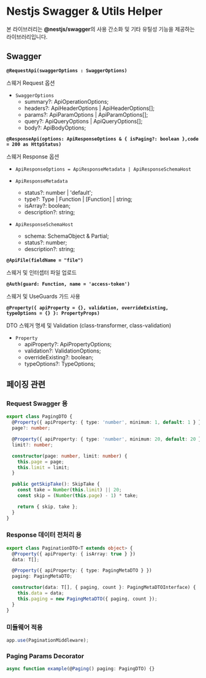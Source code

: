 # Nestjs Swagger & Utils Helper

본 라이브러리는 **@nestjs/swagger**의 사용 간소화 및 기타 유틸성 기능을 제공하는 라이브러리입니다.

## Swagger

**`@RequestApi(swaggerOptions : SwaggerOptions)`**

스웨거 Request 옵션

- `SwaggerOptions`
  - summary?: ApiOperationOptions;
  - headers?: ApiHeaderOptions | ApiHeaderOptions[];
  - params?: ApiParamOptions | ApiParamOptions[];
  - query?: ApiQueryOptions | ApiQueryOptions[];
  - body?: ApiBodyOptions;

**`@ResponseApi(options: ApiResponseOptions & { isPaging?: boolean },code = 200 as HttpStatus)`**

스웨거 Response 옵션

- `ApiResponseOptions = ApiResponseMetadata | ApiResponseSchemaHost`

- `ApiResponseMetadata`

  - status?: number | 'default';
  - type?: Type<unknown> | Function | [Function] | string;
  - isArray?: boolean;
  - description?: string;

- `ApiResponseSchemaHost`
  - schema: SchemaObject & Partial<ReferenceObject>;
  - status?: number;
  - description?: string;

**`@ApiFile(fieldName = "file")`**

스웨거 및 인터셉터 파일 업로드

**`@Auth(guard: Function, name = 'access-token')`**

스웨거 및 UseGuards 가드 사용

**`@Property({ apiProperty = {}, validation, overrideExisting, typeOptions = {} }: PropertyProps)`**

DTO 스웨거 명세 및 Validation (class-transformer, class-validation)

- `Property`
  - apiProperty?: ApiPropertyOptions;
  - validation?: ValidationOptions;
  - overrideExisting?: boolean;
  - typeOptions?: TypeOptions;

## 페이징 관련

### Request Swagger 용

```ts
export class PagingDTO {
  @Property({ apiProperty: { type: 'number', minimum: 1, default: 1 } })
  page?: number;

  @Property({ apiProperty: { type: 'number', minimum: 20, default: 20 } })
  limit?: number;

  constructor(page: number, limit: number) {
    this.page = page;
    this.limit = limit;
  }

  public getSkipTake(): SkipTake {
    const take = Number(this.limit) || 20;
    const skip = (Number(this.page) - 1) * take;

    return { skip, take };
  }
}
```

### Response 데이터 전처리 용

```ts
export class PaginationDTO<T extends object> {
  @Property({ apiProperty: { isArray: true } })
  data: T[];

  @Property({ apiProperty: { type: PagingMetaDTO } })
  paging: PagingMetaDTO;

  constructor(data: T[], { paging, count }: PagingMetaDTOInterface) {
    this.data = data;
    this.paging = new PagingMetaDTO({ paging, count });
  }
}
```

### 미들웨어 적용

```ts
app.use(PaginationMiddleware);
```

### Paging Params Decorator

```ts
async function example(@Paging() paging: PagingDTO) {}
```
